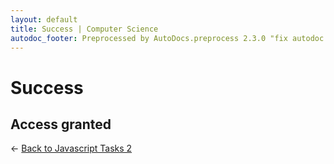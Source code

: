 ```yaml
---
layout: default
title: Success | Computer Science
autodoc_footer: Preprocessed by AutoDocs.preprocess 2.3.0 "fix autodoc failing if it already deleted the folders" ⓒ Starwort, 2020
---
```


# Success

## Access granted

← [Back to Javascript Tasks 2](./index.html)

